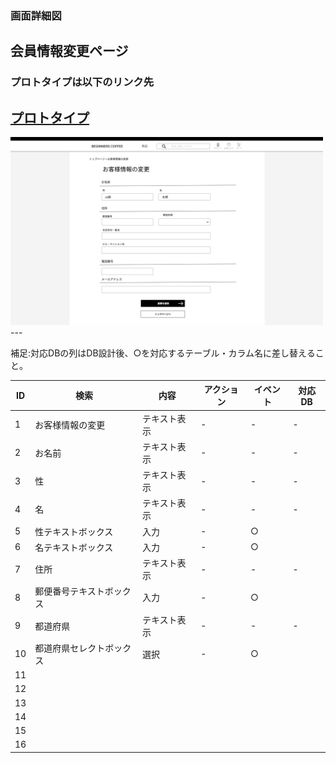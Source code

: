 ### 画面詳細図
## 会員情報変更ページ
### プロトタイプは以下のリンク先
[プロトタイプ](https://www.figma.com/file/Oa2XrfbS2Hee9dSI9acZXo/coffee?node-id=0%3A1)
---
<img src="./img/会員情報変更ページ.png" width="500">
---

補足:対応DBの列はDB設計後、○を対応するテーブル・カラム名に差し替えること。

| ID | 検索 | 内容 | アクション | イベント | 対応DB |
|----|-----|-----|---------|--------|-------|
|1|お客様情報の変更|テキスト表示|-|-|-|
|2|お名前|テキスト表示|-|-|-|
|3|性|テキスト表示|-|-|-|
|4|名|テキスト表示|-|-|-|
|5|性テキストボックス|入力|-|○|
|6|名テキストボックス|入力|-|○|
|7|住所|テキスト表示|-|-|-|
|8|郵便番号テキストボックス|入力|-|○|
|9|都道府県|テキスト表示|-|-|-|
|10|都道府県セレクトボックス|選択|-|○|
|11|
|12|
|13|
|14|
|15|
|16|
